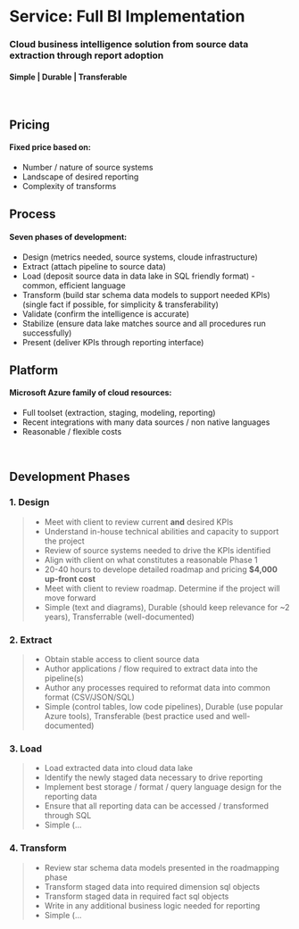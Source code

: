 # Service: Full BI Implementation
### Cloud business intelligence solution from source data extraction through report adoption
#### Simple | Durable | Transferable
<br>

## Pricing
#### Fixed price based on:
* Number / nature of source systems
* Landscape of desired reporting
* Complexity of transforms

## Process
#### Seven phases of development:
* Design (metrics needed, source systems, cloude infrastructure)
* Extract (attach pipeline to source data)
* Load (deposit source data in data lake in SQL friendly format) - common, efficient language
* Transform (build star schema data models to support needed KPIs) (single fact if possible, for simplicity & transferability)
* Validate (confirm the intelligence is accurate)
* Stabilize (ensure data lake matches source and all procedures run successfully)
* Present (deliver KPIs through reporting interface)

## Platform
#### Microsoft Azure family of cloud resources:
* Full toolset (extraction, staging, modeling, reporting)
* Recent integrations with many data sources / non native languages
* Reasonable / flexible costs 
<br> 


## Development Phases
### 1. Design
>* Meet with client to review current **and** desired KPIs
>* Understand in-house technical abilities and capacity to support the project
>* Review of source systems needed to drive the KPIs identified
>* Align with client on what constitutes a reasonable Phase 1
>* 20-40 hours to develope detailed roadmap and pricing **$4,000 up-front cost**
>* Meet with client to review roadmap.  Determine if the project will move forward
>* Simple (text and diagrams), Durable (should keep relevance for ~2 years), Transferrable (well-documented)

### 2. Extract
>* Obtain stable access to client source data
>* Author applications / flow required to extract data into the pipeline(s)
>* Author any processes required to reformat data into common format (CSV/JSON/SQL)
>* Simple (control tables, low code pipelines), Durable (use popular Azure tools), Transferable (best practice used and well-documented)

### 3. Load
>* Load extracted data into cloud data lake
>* Identify the newly staged data necessary to drive reporting
>* Implement best storage / format / query language design for the reporting data
>* Ensure that all reporting data can be accessed / transformed through SQL
>* Simple (...

### 4. Transform
>* Review star schema data models presented in the roadmapping phase
>* Transform staged data into required dimension sql objects
>* Transform staged data in required fact sql objects
>* Write in any additional business logic needed for reporting
>* Simple (...
